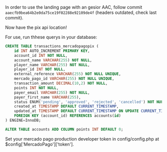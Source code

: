 In order to use the landing page with an gesior AAC, follow commit `aaecfb9bea64b2e0da75ce19f02288e92109de4f` (headers outdated, check last commit).

Now have the pix api location!

For use, run thhese querys in your database:
```sql
CREATE TABLE transactions_mercadopagopix (
    id INT AUTO_INCREMENT PRIMARY KEY,
    account_id INT NOT NULL,
    account_name VARCHAR(255) NOT NULL,
    player_name VARCHAR(255) NOT NULL,
    player_id INT NOT NULL,
    external_reference VARCHAR(255) NOT NULL UNIQUE,     
    mercado_pago_id VARCHAR(255) NOT NULL UNIQUE,  
    transaction_amount DECIMAL(10,2) NOT NULL,  
    points INT NOT NULL,         
    payer_email VARCHAR(255) NOT NULL,                   
    payer_first_name VARCHAR(255),                       
    status ENUM('pending', 'approved', 'rejected', 'cancelled') NOT NULL DEFAULT 'pending',                
    created_at TIMESTAMP DEFAULT CURRENT_TIMESTAMP,
    updated_at TIMESTAMP DEFAULT CURRENT_TIMESTAMP ON UPDATE CURRENT_TIMESTAMP,
    FOREIGN KEY (account_id) REFERENCES accounts(id)
) ENGINE=InnoDB;

ALTER TABLE accounts ADD COLUMN points INT DEFAULT 0;
```

Set your mercado pago production developer token in config/config.php at $config['MercadoPago']['token'].